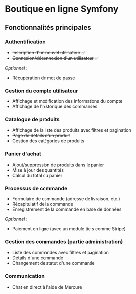 # Boutique en ligne Symfony

## Fonctionnalités principales

### Authentification
- ~~Inscription d'un nouvel utilisateur~~ ✅
- ~~Connexion/déconnexion d'un utilisateur~~ ✅

_Optionnel_ :
- Récupération de mot de passe

### Gestion du compte utilisateur
- Affichage et modification des informations du compte
- Affichage de l'historique des commandes

### Catalogue de produits

- Affichage de la liste des produits avec filtres et pagination
- ~~Page de détails d'un produit~~
- Gestion des catégories de produits

### Panier d'achat
- Ajout/suppression de produits dans le panier
- Mise à jour des quantités
- Calcul du total du panier

### Processus de commande
- Formulaire de commande (adresse de livraison, etc.)
- Récapitulatif de la commande
- Enregistrement de la commande en base de données

_Optionnel_ :
- Paiement en ligne (avec un module tiers comme Stripe)

### Gestion des commandes (partie administration)
- Liste des commandes avec filtres et pagination
- Détails d'une commande
- Changement de statut d'une commande

### Communication
- Chat en direct à l'aide de Mercure
